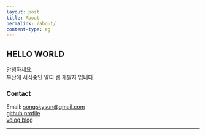 ```yaml
---
layout: post
title: About
permalink: /about/
content-type: eg
---
```


## HELLO WORLD
안녕하세요. <br>
부산에 서식중인 말띠 웹 개발자 입니다.<br>


### Contact

Email: songskysun@gmail.com <br>
[github profile](https://github.com/songskysun) <br>
[velog blog](https://velog.io/@songskysun)

---
